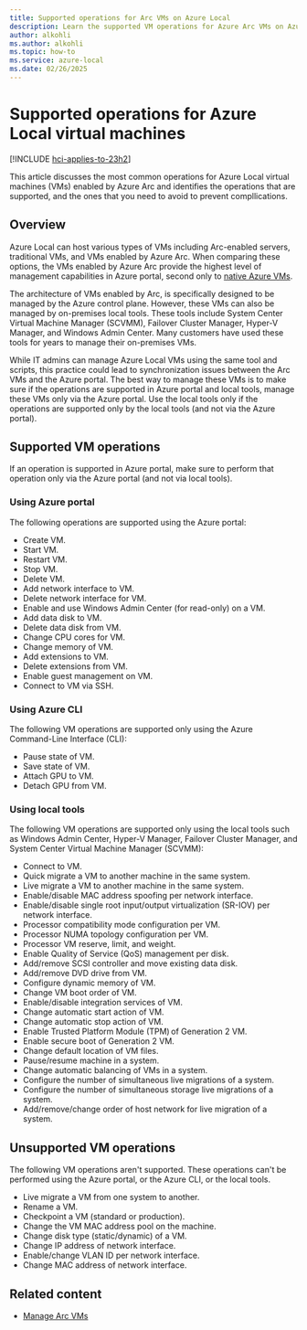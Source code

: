 ```yaml
---
title: Supported operations for Arc VMs on Azure Local 
description: Learn the supported VM operations for Azure Arc VMs on Azure Local.
author: alkohli
ms.author: alkohli
ms.topic: how-to
ms.service: azure-local
ms.date: 02/26/2025
---
```


# Supported operations for Azure Local virtual machines 

[!INCLUDE [hci-applies-to-23h2](../includes/hci-applies-to-23h2.md)]

This article discusses the most common operations for Azure Local virtual machines (VMs) enabled by Azure Arc and identifies the operations that are supported, and the ones that you need to avoid to prevent compllications.

## Overview

Azure Local can host various types of VMs including Arc-enabled servers, traditional VMs, and VMs enabled by Azure Arc. When comparing these options, the VMs enabled by Azure Arc provide the highest level of management capabilities in Azure portal, second only to [native Azure VMs](/azure/azure-local/concepts/compare-vm-management-capabilities).

The architecture of VMs enabled by Arc, is specifically designed to be managed by the Azure control plane. However, these VMs can also be managed by on-premises local tools. These tools include System Center Virtual Machine Manager (SCVMM), Failover Cluster Manager, Hyper-V Manager, and Windows Admin Center. Many customers have used these tools for years to manage their on-premises VMs.

While IT admins can manage Azure Local VMs using the same tool and scripts, this practice could lead to synchronization issues between the Arc VMs and the Azure portal. The best way to manage these VMs is to make sure if the operations are supported in Azure portal and local tools, manage these VMs only via the Azure portal. Use the local tools only if the operations are supported only by the local tools (and not via the Azure portal).

## Supported VM operations

If an operation is supported in Azure portal, make sure to perform that operation only via the Azure portal (and not via local tools).

### Using Azure portal

The following operations are supported using the Azure portal:

- Create VM.
- Start VM.
- Restart VM.
- Stop VM.
- Delete VM.
- Add network interface to VM.
- Delete network interface for VM.
- Enable and use Windows Admin Center (for read-only) on a VM.
- Add data disk to VM.
- Delete data disk from VM.
- Change CPU cores for VM.
- Change memory of VM.
- Add extensions to VM.
- Delete extensions from VM.
- Enable guest management on VM.
- Connect to VM via SSH.

### Using Azure CLI

The following VM operations are supported only using the Azure Command-Line Interface (CLI):

- Pause state of VM.
- Save state of VM.
- Attach GPU to VM.
- Detach GPU from VM.

### Using local tools

The following VM operations are supported only using the local tools such as Windows Admin Center, Hyper-V Manager, Failover Cluster Manager, and System Center Virtual Machine Manager (SCVMM):

- Connect to VM.
- Quick migrate a VM to another machine in the same system.
- Live migrate a VM to another machine in the same system.
- Enable/disable MAC address spoofing per network interface.
- Enable/disable single root input/output virtualization (SR-IOV) per network interface.
- Processor compatibility mode configuration per VM.
- Processor NUMA topology configuration per VM.
- Processor VM reserve, limit, and weight.
- Enable Quality of Service (QoS) management per disk.
- Add/remove SCSI controller and move existing data disk.
- Add/remove DVD drive from VM.
- Configure dynamic memory of VM.
- Change VM boot order of VM.
- Enable/disable integration services of VM.
- Change automatic start action of VM.
- Change automatic stop action of VM.
- Enable Trusted Platform Module (TPM) of Generation 2 VM.
- Enable secure boot of Generation 2 VM.
- Change default location of VM files.
- Pause/resume machine in a system.
- Change automatic balancing of VMs in a system.
- Configure the number of simultaneous live migrations of a system.
- Configure the number of simultaneous storage live migrations of a system.
- Add/remove/change order of host network for live migration of a system.


## Unsupported VM operations

The following VM operations aren't supported. These operations can't be performed using the Azure portal, or the Azure CLI, or the local tools.

- Live migrate a VM from one system to another.
- Rename a VM.
- Checkpoint a VM (standard or production).
- Change the VM MAC address pool on the machine.
- Change disk type (static/dynamic) of a VM.
- Change IP address of network interface.
- Enable/change VLAN ID per network interface.
- Change MAC address of network interface.

## Related content

- [Manage Arc VMs](manage-arc-virtual-machines.md)
